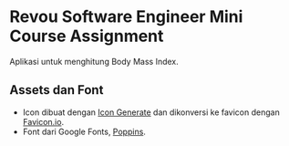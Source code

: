 # Revou Software Engineer Mini Course Assignment

Aplikasi untuk menghitung Body Mass Index.

## Assets dan Font

- Icon dibuat dengan [Icon Generate](https://www.icongenerate.com/icon-maker) dan dikonversi ke favicon dengan [Favicon.io](https://favicon.io/favicon-converter/).
- Font dari Google Fonts, [Poppins](https://fonts.google.com/specimen/Poppins).
